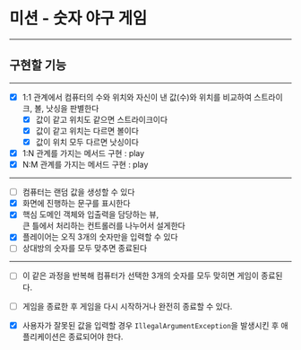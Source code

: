 # 미션 - 숫자 야구 게임

---
## 구현할 기능

---

- [X] 1:1 관계에서 컴퓨터의 수와 위치와 자신이 낸 값(수)와 위치를 비교하여 스트라이크, 볼, 낫싱을 판별한다
  - [X] 값이 같고 위치도 같으면 스트라이크이다
  - [X] 값이 같고 위치는 다르면 볼이다
  - [X] 값이 위치 모두 다르면 낫싱이다
- [X] 1:N 관계를 가지는 메서드 구현 : play
- [X] N:M 관계를 가지는 메서드 구현 : play

---

- [ ] 컴퓨터는 랜덤 값을 생성할 수 있다
- [X] 화면에 진행하는 문구를 표시한다
- [X] 핵심 도메인 객체와 입출력을 담당하는 뷰,   
    큰 틀에서 처리하는 컨트롤러를 나누어서 설게한다
- [X] 플레이어는 오직 3개의 숫자만을 입력할 수 있다
- [ ] 상대방의 숫자를 모두 맞추면 종료된다

---

- [ ] 이 같은 과정을 반복해 컴퓨터가 선택한 3개의 숫자를 모두 맞히면 게임이 종료된다.
- [ ] 게임을 종료한 후 게임을 다시 시작하거나 완전히 종료할 수 있다.
- [X] 사용자가 잘못된 값을 입력할 경우 `IllegalArgumentException`을 발생시킨 후 애플리케이션은 종료되어야 한다.



